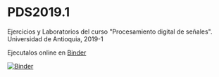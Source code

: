 # PDS2019.1

Ejercicios y Laboratorios del curso "Procesamiento digital de señales". Universidad de Antioquia, 2019-1

Ejecutalos online en [Binder](https://mybinder.org/)

[![Binder](https://mybinder.org/badge_logo.svg)](https://mybinder.org/v2/gh/jcvasquezc/PDS2019.1/master)
